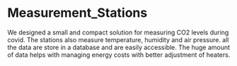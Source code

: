 # Measurement_Stations


We designed a small and compact solution for measuring CO2 levels during covid.
The stations also measure temperature, humidity and air pressure.
all the data are store in a database and are easily accessible.
The huge amount of data helps with managing energy costs with better adjustment of heaters.


